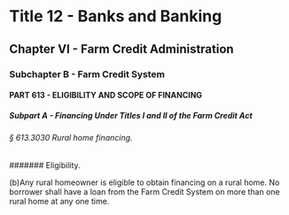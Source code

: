 
# Title 12 - Banks and Banking
## Chapter VI - Farm Credit Administration
### Subchapter B - Farm Credit System
#### PART 613 - ELIGIBILITY AND SCOPE OF FINANCING
##### Subpart A - Financing Under Titles I and II of the Farm Credit Act
###### § 613.3030 Rural home financing.
####### Eligibility.

(b)Any rural homeowner is eligible to obtain financing on a rural home. No borrower shall have a loan from the Farm Credit System on more than one rural home at any one time.
